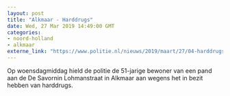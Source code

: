```yaml
---
layout: post
title: "Alkmaar - Harddrugs"
date: Wed, 27 Mar 2019 14:49:00 GMT
categories: 
- noord-holland 
- alkmaar 
externe_link: "https://www.politie.nl/nieuws/2019/maart/27/04-harddrugs.html"
---
```


Op woensdagmiddag hield de politie de 51-jarige bewoner van een pand aan de De Savornin Lohmanstraat in Alkmaar aan wegens het in bezit hebben van harddrugs.
